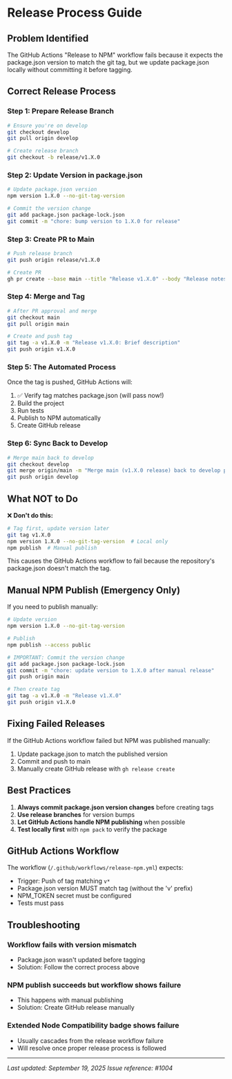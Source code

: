 # Release Process Guide

## Problem Identified
The GitHub Actions "Release to NPM" workflow fails because it expects the package.json version to match the git tag, but we update package.json locally without committing it before tagging.

## Correct Release Process

### Step 1: Prepare Release Branch
```bash
# Ensure you're on develop
git checkout develop
git pull origin develop

# Create release branch
git checkout -b release/v1.X.0
```

### Step 2: Update Version in package.json
```bash
# Update package.json version
npm version 1.X.0 --no-git-tag-version

# Commit the version change
git add package.json package-lock.json
git commit -m "chore: bump version to 1.X.0 for release"
```

### Step 3: Create PR to Main
```bash
# Push release branch
git push origin release/v1.X.0

# Create PR
gh pr create --base main --title "Release v1.X.0" --body "Release notes here..."
```

### Step 4: Merge and Tag
```bash
# After PR approval and merge
git checkout main
git pull origin main

# Create and push tag
git tag -a v1.X.0 -m "Release v1.X.0: Brief description"
git push origin v1.X.0
```

### Step 5: The Automated Process
Once the tag is pushed, GitHub Actions will:
1. ✅ Verify tag matches package.json (will pass now!)
2. Build the project
3. Run tests
4. Publish to NPM automatically
5. Create GitHub release

### Step 6: Sync Back to Develop
```bash
# Merge main back to develop
git checkout develop
git merge origin/main -m "Merge main (v1.X.0 release) back to develop per GitFlow"
git push origin develop
```

## What NOT to Do

❌ **Don't do this:**
```bash
# Tag first, update version later
git tag v1.X.0
npm version 1.X.0 --no-git-tag-version  # Local only
npm publish  # Manual publish
```

This causes the GitHub Actions workflow to fail because the repository's package.json doesn't match the tag.

## Manual NPM Publish (Emergency Only)

If you need to publish manually:
```bash
# Update version
npm version 1.X.0 --no-git-tag-version

# Publish
npm publish --access public

# IMPORTANT: Commit the version change
git add package.json package-lock.json
git commit -m "chore: update version to 1.X.0 after manual release"
git push origin main

# Then create tag
git tag -a v1.X.0 -m "Release v1.X.0"
git push origin v1.X.0
```

## Fixing Failed Releases

If the GitHub Actions workflow failed but NPM was published manually:

1. Update package.json to match the published version
2. Commit and push to main
3. Manually create GitHub release with `gh release create`

## Best Practices

1. **Always commit package.json version changes** before creating tags
2. **Use release branches** for version bumps
3. **Let GitHub Actions handle NPM publishing** when possible
4. **Test locally first** with `npm pack` to verify the package

## GitHub Actions Workflow

The workflow (`/.github/workflows/release-npm.yml`) expects:
- Trigger: Push of tag matching `v*`
- Package.json version MUST match tag (without the 'v' prefix)
- NPM_TOKEN secret must be configured
- Tests must pass

## Troubleshooting

### Workflow fails with version mismatch
- Package.json wasn't updated before tagging
- Solution: Follow the correct process above

### NPM publish succeeds but workflow shows failure
- This happens with manual publishing
- Solution: Create GitHub release manually

### Extended Node Compatibility badge shows failure
- Usually cascades from the release workflow failure
- Will resolve once proper release process is followed

---

*Last updated: September 19, 2025*
*Issue reference: #1004*